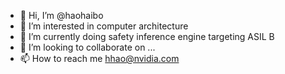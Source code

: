 - 👋 Hi, I’m @haohaibo
- 👀 I’m interested in computer architecture
- 🌱 I’m currently doing safety inference engine targeting ASIL B
- 💞️ I’m looking to collaborate on ...
- 📫 How to reach me hhao@nvidia.com

<!---
haohaibo/haohaibo is a ✨ special ✨ repository because its `README.md` (this file) appears on your GitHub profile.
You can click the Preview link to take a look at your changes.
--->
